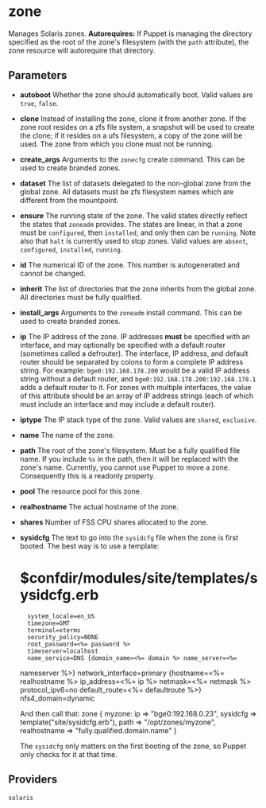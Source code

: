 
zone
====
Manages Solaris zones.
**Autorequires:** If Puppet is managing the directory specified as the root
of
the zone's filesystem (with the `path` attribute), the zone resource will
autorequire that directory.


Parameters
----------

- **autoboot**
    Whether the zone should automatically boot.
    Valid values are `true`, `false`. 

- **clone**
    Instead of installing the zone, clone it from another zone.
    If the zone root resides on a zfs file system, a snapshot will be
    used to create the clone; if it resides on a ufs filesystem, a copy of
    the
    zone will be used. The zone from which you clone must not be running.

- **create_args**
    Arguments to the `zonecfg` create command.  This can be used to create
    branded zones.

- **dataset**
    The list of datasets delegated to the non-global zone from the
    global zone.  All datasets must be zfs filesystem names which are
    different from the mountpoint.

- **ensure**
    The running state of the zone.  The valid states directly reflect
    the states that `zoneadm` provides.  The states are linear,
    in that a zone must be `configured`, then `installed`, and
    only then can be `running`.  Note also that `halt` is currently
    used to stop zones.
    Valid values are `absent`, `configured`, `installed`, `running`. 

- **id**
    The numerical ID of the zone.  This number is autogenerated
    and cannot be changed.

- **inherit**
    The list of directories that the zone inherits from the global
    zone.  All directories must be fully qualified.

- **install_args**
    Arguments to the `zoneadm` install command.  This can be used to create
    branded zones.

- **ip**
    The IP address of the zone.  IP addresses **must** be specified
    with an interface, and may optionally be specified with a default router
    (sometimes called a defrouter). The interface, IP address, and default
    router should be separated by colons to form a complete IP address
    string.
    For example: `bge0:192.168.178.200` would be a valid IP address string
    without a default router, and `bge0:192.168.178.200:192.168.178.1` adds
    a
    default router to it.
    For zones with multiple interfaces, the value of this attribute should
    be
    an array of IP address strings (each of which must include an interface
    and may include a default router).

- **iptype**
    The IP stack type of the zone.
Valid values are `shared`, `exclusive`. 

- **name**
    The name of the zone.

- **path**
    The root of the zone's filesystem.  Must be a fully qualified
    file name.  If you include `%s` in the path, then it will be
    replaced with the zone's name.  Currently, you cannot use
    Puppet to move a zone. Consequently this is a readonly property.

- **pool**
    The resource pool for this zone.

- **realhostname**
    The actual hostname of the zone.

- **shares**
    Number of FSS CPU shares allocated to the zone.

- **sysidcfg**
    The text to go into the `sysidcfg` file when the zone is first
    booted.  The best way is to use a template:
    # $confdir/modules/site/templates/sysidcfg.erb
        system_locale=en_US
        timezone=GMT
        terminal=xterms
        security_policy=NONE
        root_password=<%= password %>
        timeserver=localhost
        name_service=DNS {domain_name=<%= domain %> name_server=<%=
    nameserver %>}
        network_interface=primary {hostname=<%= realhostname %>
          ip_address=<%= ip %>
          netmask=<%= netmask %>
          protocol_ipv6=no
          default_route=<%= defaultroute %>}
        nfs4_domain=dynamic
    
    And then call that:
    zone { myzone:
          ip           => "bge0:192.168.0.23",
          sysidcfg     => template("site/sysidcfg.erb"),
          path         => "/opt/zones/myzone",
          realhostname => "fully.qualified.domain.name"
        }
    
    The `sysidcfg` only matters on the first booting of the zone,
    so Puppet only checks for it at that time.


Providers
---------
    solaris
